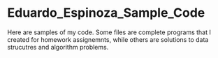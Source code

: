 # Eduardo_Espinoza_Sample_Code
 Here are samples of my code. 
 Some files are complete programs that I created for homework assignemnts, while others are solutions to data strucutres and algorithm problems.
